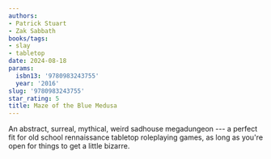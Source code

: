 ```yaml
---
authors:
- Patrick Stuart
- Zak Sabbath
books/tags:
- slay
- tabletop
date: 2024-08-18
params:
  isbn13: '9780983243755'
  year: '2016'
slug: '9780983243755'
star_rating: 5
title: Maze of the Blue Medusa 
---
```


An abstract, surreal, mythical, weird sadhouse megadungeon --- a perfect fit for old school rennaissance tabletop roleplaying games, as long as you're open for things to get a little bizarre.


<!--more-->